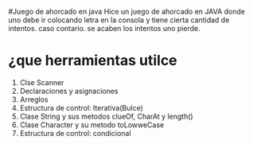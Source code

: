 #Juego de ahorcado en java
Hice un juego de ahorcado en JAVA donde uno debe ir colocando letra en la consola y tiene cierta cantidad de intentos. caso contario. se acaben los intentos uno pierde.

# ¿que herramientas utilce
1. Clse Scanner
2. Declaraciones y asignaciones
3. Arreglos
4. Estructura de control: Iterativa(Bulce)
5. Clase String y sus metodos clueOf, CharAt y length()
6. Clase Character y su metodo toLowweCase
7. Estructura de control: condicional

